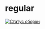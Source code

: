 # regular


[![Статус сборки](https://ci.appveyor.com/api/projects/status/gb6tmmhp50jh7kqr?svg=true)](https://ci.appveyor.com/project/Serg1506z/html-forms)